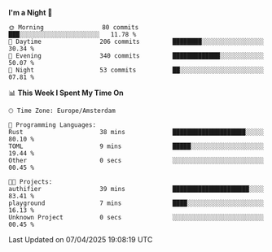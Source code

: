 <!--START_SECTION:waka-->
**I'm a Night 🦉** 

```text
🌞 Morning                80 commits          ███░░░░░░░░░░░░░░░░░░░░░░   11.78 % 
🌆 Daytime                206 commits         ████████░░░░░░░░░░░░░░░░░   30.34 % 
🌃 Evening                340 commits         █████████████░░░░░░░░░░░░   50.07 % 
🌙 Night                  53 commits          ██░░░░░░░░░░░░░░░░░░░░░░░   07.81 % 
```


📊 **This Week I Spent My Time On** 

```text
🕑︎ Time Zone: Europe/Amsterdam

💬 Programming Languages: 
Rust                     38 mins             ████████████████████░░░░░   80.10 % 
TOML                     9 mins              █████░░░░░░░░░░░░░░░░░░░░   19.44 % 
Other                    0 secs              ░░░░░░░░░░░░░░░░░░░░░░░░░   00.45 % 

🐱‍💻 Projects: 
authifier                39 mins             █████████████████████░░░░   83.41 % 
playground               7 mins              ████░░░░░░░░░░░░░░░░░░░░░   16.13 % 
Unknown Project          0 secs              ░░░░░░░░░░░░░░░░░░░░░░░░░   00.45 % 
```


 Last Updated on 07/04/2025 19:08:19 UTC
<!--END_SECTION:waka-->
